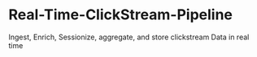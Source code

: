 # Real-Time-ClickStream-Pipeline
Ingest, Enrich, Sessionize, aggregate, and store clickstream Data in real time
